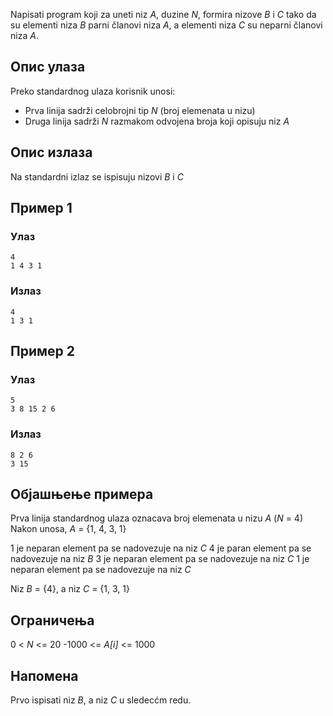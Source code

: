 Napisati program koji za uneti niz *A*, duzine *N*, formira nizove *B* i *C* tako da su elementi niza *B* parni članovi niza *A*, a elementi niza *C* su neparni članovi niza *A*.

## Опис улаза

Preko standardnog ulaza korisnik unosi:
- Prva linija sadrži celobrojni tip *N* (broj elemenata u nizu)
- Druga linija sadrži *N* razmakom odvojena broja koji opisuju niz *A*

## Опис излаза

Na standardni izlaz se ispisuju nizovi *B* i *C*

## Пример 1

### Улаз

~~~
4
1 4 3 1
~~~

### Излаз

~~~
4
1 3 1
~~~

## Пример 2

### Улаз

~~~
5
3 8 15 2 6
~~~

### Излаз

~~~
8 2 6
3 15
~~~

## Објашњење примера
Prva linija standardnog ulaza oznacava broj elemenata u nizu *A* (*N* = 4)
Nakon unosa, *A* = {1, 4, 3, 1}

1 je neparan element pa se nadovezuje na niz *C*
4 je paran element pa se nadovezuje na niz *B*
3 je neparan element pa se nadovezuje na niz *C*
1 je neparan element pa se nadovezuje na niz *C*

Niz *B* = {4}, a niz *C* = {1, 3, 1}

## Ограничења
0 < *N* <= 20
-1000 <= *A[i]* <= 1000

## Напомена
Prvo ispisati niz *B*, a niz *C* u sledecćm redu.
